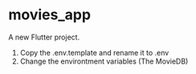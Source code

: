 # movies_app

A new Flutter project.

1. Copy the .env.template and rename it to .env
2. Change the environtment variables (The MovieDB)